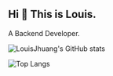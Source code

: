 ## Hi 💬 This is Louis.
A Backend Developer.
<!--
**LouisJhuang/LouisJhuang** is a ✨ _special_ ✨ repository because its `README.md` (this file) appears on your GitHub profile.

Here are some ideas to get you started:

- 🔭 I’m currently working on ...
- 🌱 I’m currently learning ...
- 👯 I’m looking to collaborate on ...
- 🤔 I’m looking for help with ...
- 💬 Ask me about ...
- 📫 How to reach me: ...
- 😄 Pronouns: ...
- ⚡ Fun fact: ...
-->

![LouisJhuang's GitHub stats](https://github-readme-stats.vercel.app/api?username=LouisJhuang&show_icons=true&theme=tokyonight)  

![Top Langs](https://github-readme-stats.vercel.app/api/top-langs/?username=LouisJhuang&layout=compact&theme=tokyonight)

